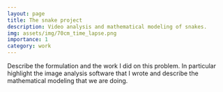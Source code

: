 ```yaml
---
layout: page
title: The snake project
description: Video analysis and mathematical modeling of snakes.
img: assets/img/70cm_time_lapse.png
importance: 1
category: work
---
```



Describe the formulation and the work I did on this problem. In particular highlight the image analysis
software that I wrote and describe the mathematical modeling that we are doing.
